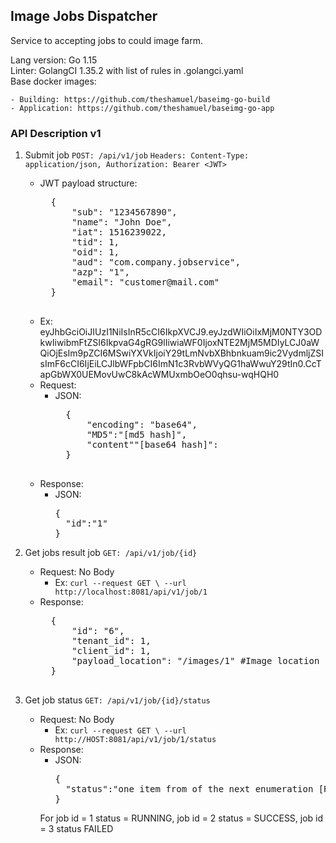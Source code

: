 ## Image Jobs Dispatcher

Service to accepting jobs to could image farm.

Lang version: Go 1.15<br>
Linter: GolangCI 1.35.2 with list of rules in .golangci.yaml<br>
Base docker images:

    - Building: https://github.com/theshamuel/baseimg-go-build
    - Application: https://github.com/theshamuel/baseimg-go-app

### API Description v1

1. Submit job `POST: /api/v1/job` `Headers: Content-Type: application/json, Authorization: Bearer <JWT>`
    - JWT payload structure:
       <pre>
        {
            "sub": "1234567890",
            "name": "John Doe",
            "iat": 1516239022,
            "tid": 1,
            "oid": 1,
            "aud": "com.company.jobservice",
            "azp": "1",
            "email": "customer@mail.com"
        }
        </pre>
    - Ex:
      eyJhbGciOiJIUzI1NiIsInR5cCI6IkpXVCJ9.eyJzdWIiOiIxMjM0NTY3ODkwIiwibmFtZSI6IkpvaG4gRG9lIiwiaWF0IjoxNTE2MjM5MDIyLCJ0aWQiOjEsIm9pZCI6MSwiYXVkIjoiY29tLmNvbXBhbnkuam9ic2VydmljZSIsImF6cCI6IjEiLCJlbWFpbCI6ImN1c3RvbWVyQG1haWwuY29tIn0.CcTapGbWX0UEMovUwC8kAcWMUxmbOeO0qhsu-wqHQH0
    - Request:
        - JSON:
            <pre>
            {
                "encoding": "base64",
                "MD5":"[md5 hash]",
                "content""[base64 hash]":
            }
            </pre>
    - Response:
        - JSON:
          <pre>{
            "id":"1"
          }</pre>
1. Get jobs result
   job `GET: /api/v1/job/{id}`
    - Request: No Body
        - Ex: `curl --request GET \
          --url http://localhost:8081/api/v1/job/1`
    - Response:
        <pre>
        {
            "id": "6",
            "tenant_id": 1,
            "client_id": 1,
            "payload_location": "/images/1" #Image location in object store or CDN
        }
        </pre>

1. Get job status `GET: /api/v1/job/{id}/status`
    - Request: No Body
        - Ex: `curl --request GET \
          --url http://HOST:8081/api/v1/job/1/status`
    - Response:
        - JSON:
          <pre>{
            "status":"one item from of the next enumeration [RUNNING | SUCCESS | FAILED]"
          }</pre>
      For job id = 1 status = RUNNING, job id = 2 status = SUCCESS, job id = 3 status FAILED
